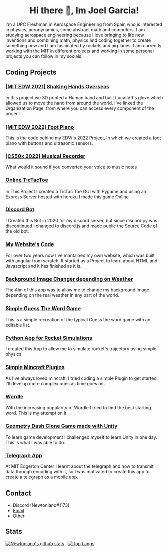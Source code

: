 <h1 align="center"> Hi there 👋, Im Joel Garcia! </h1>

I'm a UPC Freshman in Aerospace Engineering from Spain who is interested in physics, aerodynamics, some abstract math and computers. I am studying aerospace engineering because I love bringing to life new inventions and combining math, physics and coding together to create something new and I am fascinated by rockets and airplanes. I am currently working with the MIT in different projects and working in some personal projects you can follow in my socials. 


## Coding Projects

### [[MIT EDW 2021] Shaking Hands Overseas](https://github.com/Shaking-Hands-Overseas)

In this project we 3D printed a Human hand and built LucasVR's glove which allowed us to move the hand from around the world. I've linked the Organization Page, from where you can access every component of the project.

### [[MIT EDW 2022] Foot Piano](https://github.com/Newtoniano20/Foot-Piano)

This is the code behind my EDW's 2022 Project, In which we created a foot piano with buttons and ultrasonic sensors.

### [[CS50x 2022] Musical Recorder](https://github.com/Newtoniano20/Musical-Recorder)

What would it sound if you converted your voice to music notes

### [Online TicTacToe](https://github.com/Newtoniano20/TicTacToe)

In This Project I created a TicTac Toe GUI with Pygame and using an Express Server hosted with heroku I made this game Online

### [Discord Bot](https://github.com/Newtoniano20/Paralelogramos_Bot)

I Created this Bot in 2020 for my discord server, but since discord.py was discontinued I changed to discord.js and made public the Source Code of the old bot.

### [My Website's Code](https://github.com/Newtoniano20/newtoniano20.github.io)

For over two years now I've mantained my own website, which was built with angular from scratch. It started as a Project to learn about HTML and Javascript and it has finished as it is.

### [Background Image Changer depending on Weather](https://github.com/Newtoniano20/Background-Weather)

The Aim of this app was to allow me to change my background image depending on the real weather in any part of the world.

### [Simple Guess The Word Game](https://github.com/Newtoniano20/Guess-The-Word)

This is a simple recreation of the typical Guess the word game with an editable list.

### [Python App for Rocket Simulations](https://github.com/Newtoniano20/Coeteria)

I created this App to allow me to simulate rocket's trajectory using simple physics
### [Simple Mincraft Plugins](https://github.com/Newtoniano20/Minecraft-Plugins)

As I've always loved mincraft, I tried coding a simple Plugin to get started, I'll develop more complex ones as time goes on.

### [Wordle](https://github.com/Newtoniano20/Wordle)

With the increasing popularity of Wordle I tried to find the best starting word. This is my attempt on it.

### [Geometry Dash Clone Game made with Unity](https://github.com/Newtoniano20/-Unity--Geometry-Dash-Clone)

To learn game development I challenged myself to learn Unity in one day. This is what I was able to do.

### [Telegraph App](https://github.com/Newtoniano20/Telegraph-App)

At MIT Edgerton Center I learnt about the telegraph and how to transmit data through encoding with it, so I was motivated to create this app to create a telegraph as a mobile app.

## Contact

- Discord (Newtoniano#1173)
- <a href = "mailto: joel.garcia1202@hotmail.com">Email</a>
- <a href = "https://linktr.ee/joelgama">Other</a>

## Stats

[![Newtoniano's github stats](https://github-readme-stats.vercel.app/api?username=Newtoniano20&show_icons=true&theme=nord&count_private=true)](https://github.com/Newtoniano20/)&nbsp;&nbsp;
[![Top Langs](https://github-readme-stats.vercel.app/api/top-langs/?username=Newtoniano20&langs_count=8&theme=nord&hide=html)](https://github.com/Newtoniano20/)
